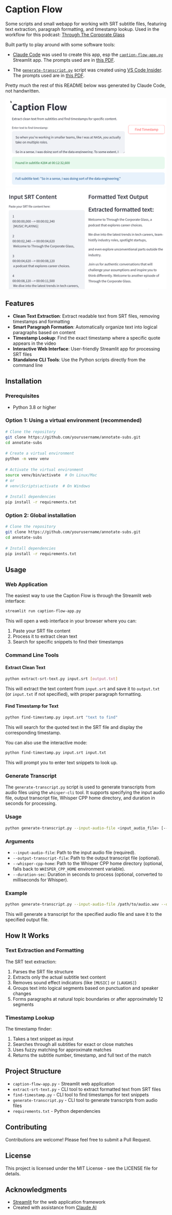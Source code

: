 # Caption Flow

Some scripts and small webapp for working with SRT subtitle files, featuring text extraction, paragraph formatting, and timestamp lookup. Used in the workflow for this podcast: [Through The Corporate Glass](https://www.throughthecorporateglass.com/)

Built partly to play around with some software tools:

* [Claude Code](https://www.anthropic.com/news/claude-3-7-sonnet) was used to create this app, esp the [`caption-flow-app.py`](caption-flow-app.py) Streamlit app. The prompts used are in [this PDF](claude-prompt-session-srt-analyzer.pdf).

* The [`generate-transcript.py`](generate-transcript.py) script was created using [VS Code Insider](https://code.visualstudio.com/insiders/). The prompts used are in [this PDF](vs-code-prompts-1.pdf).

Pretty much the rest of this README below was generated by Claude Code, not handwritten.

![Caption Flow Interface](caption-flow-app-1.png)
![Caption Flow Interface 2](caption-flow-app-2.png)

## Features

- **Clean Text Extraction**: Extract readable text from SRT files, removing timestamps and formatting
- **Smart Paragraph Formation**: Automatically organize text into logical paragraphs based on content
- **Timestamp Lookup**: Find the exact timestamp where a specific quote appears in the video
- **Interactive Web Interface**: User-friendly Streamlit app for processing SRT files
- **Standalone CLI Tools**: Use the Python scripts directly from the command line

## Installation

### Prerequisites

- Python 3.8 or higher

### Option 1: Using a virtual environment (recommended)

```bash
# Clone the repository
git clone https://github.com/yourusername/annotate-subs.git
cd annotate-subs

# Create a virtual environment
python -m venv venv

# Activate the virtual environment
source venv/bin/activate  # On Linux/Mac
# or
# venv\Scripts\activate  # On Windows

# Install dependencies
pip install -r requirements.txt
```

### Option 2: Global installation

```bash
# Clone the repository
git clone https://github.com/yourusername/annotate-subs.git
cd annotate-subs

# Install dependencies
pip install -r requirements.txt
```

## Usage

### Web Application

The easiest way to use the Caption Flow is through the Streamlit web interface:

```bash
streamlit run caption-flow-app.py
```

This will open a web interface in your browser where you can:
1. Paste your SRT file content
2. Process it to extract clean text
3. Search for specific snippets to find their timestamps

### Command Line Tools

#### Extract Clean Text

```bash
python extract-srt-text.py input.srt [output.txt]
```

This will extract the text content from `input.srt` and save it to `output.txt` (or `input.txt` if not specified), with proper paragraph formatting.

#### Find Timestamp for Text

```bash
python find-timestamp.py input.srt "text to find"
```

This will search for the quoted text in the SRT file and display the corresponding timestamp.

You can also use the interactive mode:

```bash
python find-timestamp.py input.srt input.txt
```

This will prompt you to enter text snippets to look up.

### Generate Transcript

The `generate-transcript.py` script is used to generate transcripts from audio files using the `whisper-cli` tool. It supports specifying the input audio file, output transcript file, Whisper CPP home directory, and duration in seconds for processing.

### Usage

```bash
python generate-transcript.py --input-audio-file <input_audio_file> [--output-transcript-file <output_transcript_file>] [--whisper-cpp-home <whisper_cpp_home>] [--duration-sec <duration_sec>]
```

### Arguments

- `--input-audio-file`: Path to the input audio file (required).
- `--output-transcript-file`: Path to the output transcript file (optional).
- `--whisper-cpp-home`: Path to the Whisper CPP home directory (optional, falls back to `WHISPER_CPP_HOME` environment variable).
- `--duration-sec`: Duration in seconds to process (optional, converted to milliseconds for Whisper).

### Example

```bash
python generate-transcript.py --input-audio-file /path/to/audio.wav --output-transcript-file /path/to/output.srt --whisper-cpp-home /path/to/whisper.cpp --duration-sec 60
```

This will generate a transcript for the specified audio file and save it to the specified output file.

## How It Works

### Text Extraction and Formatting

The SRT text extraction:
1. Parses the SRT file structure
2. Extracts only the actual subtitle text content
3. Removes sound effect indicators (like `[MUSIC]` or `[LAUGHS]`)
4. Groups text into logical segments based on punctuation and speaker changes
5. Forms paragraphs at natural topic boundaries or after approximately 12 segments

### Timestamp Lookup

The timestamp finder:
1. Takes a text snippet as input
2. Searches through all subtitles for exact or close matches
3. Uses fuzzy matching for approximate matches
4. Returns the subtitle number, timestamp, and full text of the match

## Project Structure

- `caption-flow-app.py` - Streamlit web application
- `extract-srt-text.py` - CLI tool to extract formatted text from SRT files
- `find-timestamp.py` - CLI tool to find timestamps for text snippets
- `generate-transcript.py` - CLI tool to generate transcripts from audio files
- `requirements.txt` - Python dependencies

## Contributing

Contributions are welcome! Please feel free to submit a Pull Request.

## License

This project is licensed under the MIT License - see the LICENSE file for details.

## Acknowledgments

- [Streamlit](https://streamlit.io/) for the web application framework
- Created with assistance from [Claude AI](https://claude.ai/)
